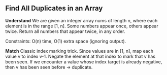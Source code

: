 ## Find All Duplicates in an Array
**Understand**
We are given an integer array nums of length n, where each element is in the range [1, n]. Some numbers appear once, others appear twice. Return all numbers that appear twice, in any order.

Constraints: O(n) time, O(1) extra space (ignoring output).

**Match**
Classic index marking trick. Since values are in [1, n], map each value v to index v-1. Negate the element at that index to mark that v has been seen. If we encounter a value whose index target is already negative, then v has been seen before → duplicate.